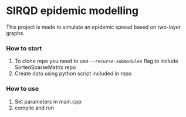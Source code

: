 # SIRQD epidemic modelling

This project is made to simulate an epidemic spread based on two-layer graphs.

### How to start
1. To clone repo you need to use `--recurse-submodules` flag to include SortedSparseMatrix repo
2. Create data using python script included in repo

### How to use 
1. Set parameters in main.cpp
2. compile and run
